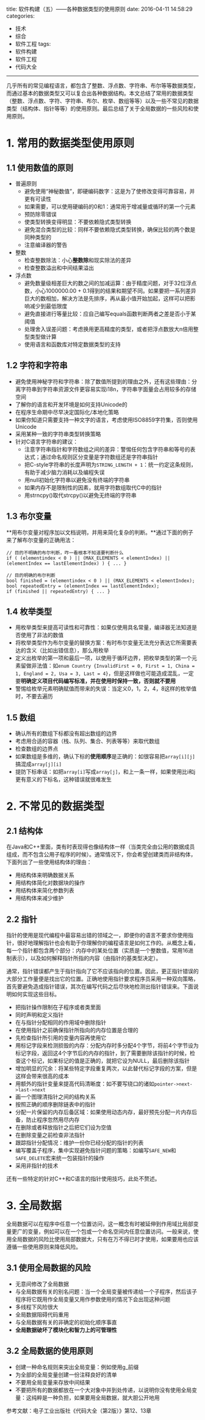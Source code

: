 title: 软件构建（五）——各种数据类型的使用原则
date: 2016-04-11 14:58:29
categories:
- 技术
- 综合
- 软件工程
tags:
- 软件构建
- 软件工程
- 代码大全
---
几乎所有的常见编程语言，都包含了整数、浮点数、字符串、布尔等等数据类型，而通过基本的数据类型又可以复合出各种数据结构。本文总结了常用的数据类型（整数、浮点数、字符、字符串、布尔、枚举、数组等等）以及一些不常见的数据类型（结构体、指针等等）的使用原则。最后总结了关于全局数据的一些风险和使用原则。

<!-- more -->

# 1. 常用的数据类型使用原则

## 1.1 使用数值的原则

* 普遍原则
    * 避免使用“神秘数值”，即硬编码数字：这是为了使修改变得可靠容易，并更有可读性
    * 如果需要，可以使用硬编码的0和1：通常用于增减量或循环的第一个元素
    * 预防除零错误
    * 使类型转换变得明显：不要依赖隐式类型转换
    * 避免混合类型的比较：同样不要依赖隐式类型转换，确保比较的两个数是同种类型的
    * 注意编译器的警告
* 整数
    * 检查整数除法：小心**整数除**和现实除法的差异
    * 检查整数溢出和中间结果溢出
* 浮点数
    * 避免数量级相差巨大的数之间的加减运算：由于精度问题，对于32位浮点数，小心1000000.00 + 0.1得到的结果和期望不同。如果要把一系列差异巨大的数相加，解决方法是先排序，再从最小值开始加起，这样可以把影响减少到最低限度
    * 避免直接进行等量比较：应自己编写equals函数判断两者之差是否小于某阈值
    * 处理舍入误差问题：考虑换用更高精度的类型，或者把浮点数放大n倍用整型类型做计算
    * 使用语言和函数库对特定数据类型的支持

## 1.2 字符和字符串

* 避免使用神秘字符和字符串：除了数值所提到的理由之外，还有这些理由：分离字符串到字符串资源文件更容易实现i18n，字符串字面量会占用较多的存储空间
* 了解你的语言和开发环境是如何支持Unicode的
* 在程序生命期中尽早决定国际化/本地化策略
* 如果你知道只需要支持一种文字的语言，考虑使用ISO8859字符集，否则使用Unicode
* 采用某种一致的字符串类型转换策略
* 针对C语言字符串的建议：
    * 注意字符串指针和字符数组之间的差异：警惕任何包含字符串和等号的表达式；通过命名规则区分变量是字符数组还是字符串指针
    * 把C-style字符串的长度声明为`STRING_LENGTH + 1`：统一约定这条规则，有助于减少脑力消耗以及编程失误
    * 用null初始化字符串以避免没有终端的字符串
    * 如果内存不是限制性的因素，就用字符数组取代C中的指针
    * 用strncpy()取代strcpy()以避免无终端的字符串

## 1.3 布尔变量

**用布尔变量对程序加以文档说明，并用来简化复杂的判断。**通过下面的例子来了解布尔变量的正确用法：

    // 目的不明确的布尔判断，咋一看根本不知道要判断什么
    if ( (elementindex < 0 ) || (MAX_ELEMENTS < elementIndex) || (elementIndex == lastElementIndex) ) { ... }

    // 目的明确的布尔判断
    bool finished = (elementindex < 0 ) || (MAX_ELEMENTS < elementIndex);
    bool repeatedEntry = (elementIndex == lastElementIndex);
    if (finished || repeatedEntry) { ... }

## 1.4 枚举类型

* 用枚举类型来提高可读性和可靠性：如果仅使用具名常量，编译器无法知道是否使用了非法的数值
* 将枚举类型作为布尔变量的替换方案：有时布尔变量无法充分表达它所需要表达的含义（比如出错信息），那么用枚举
* 定义出枚举的第一项和最后一项，以使用于循环边界，把枚举类型的第一个元素留做非法值：如`enum Country {InvalidFirst = 0, First = 1, China = 1, England = 2, Usa = 3, Last = 4}`，但是这样做也可能造成混乱，一定要**明确定义项目代码编写标准，并在使用时保持一致，否则就不要用**
* 警惕给枚举元素明确赋值而带来的失误：当定义0，1，2，4，8这样的枚举值时，不要去遍历

## 1.5 数组

* 确认所有的数组下标都没有超出数组的边界
* 考虑用合适的容器（栈、队列、集合、列表等等）来取代数组
* 检查数组的边界点
* 如果数组是多维的，确认下标的**使用顺序**是正确的：如很容易把`array[i][j]`搞混成`array[j][i]`
* 提防下标串话：如把`array[i]`写成`array[j]`，和上一条一样，如果使用比i和j更有意义的下标名，这种错误就很难发生

# 2. 不常见的数据类型

## 2.1 结构体

在Java和C++里面，类有时表现得也像结构体一样（当类完全由公用的数据成员组成，而不包含公用子程序的时候）。通常情况下，你会希望创建类而非结构体，下面列出了一些使用结构体的理由：

* 用结构体来明确数据关系
* 用结构体简化对数据块的操作
* 用结构体来简化参数列表
* 用结构体来减少维护

## 2.2 指针

指针的使用是现代编程中最容易出错的领域之一，即便你的语言不要求你使用指针，很好地理解指针也会有助于你理解你的编程语言是如何工作的。从概念上看，每一个指针都包含两个部分：内存中的某处位置（实质是一个整数值，常用16进制表示），以及如何解释指针所指的内容（由指针的基类型决定）。

通常，指针错误都产生于指针指向了它不应该指向的位置。因此，更正指针错误的大部分工作量便是找出它的位置。正确地使用指针要求程序员采用一种双向策略，首先要避免造成指针错误，其次在编写代码之后尽快地检测出指针错误来。下面说明如何实现这些目标。

* 把指针操作限制在子程序或者类里面
* 同时声明和定义指针
* 在与指针分配相同的作用域中删除指针
* 在使用指针之前确保指针所指向的内存位置是合理的
* 先检查指针所引用的变量内容再使用它
* 用标记字段来检测损毁的内存：分配内存时多分配4个字节，将前4个字节设为标记字段，返回这4个字节后的内存的指针，到了需要删除该指针的时候，检查这个标记，如果标记的值是正确的，就把它设为NULL，最后删除该指针
* 增加明显的冗余：将某些特定字段重复两次，以此替代标记字段的方案，但是这样会带来很高的成本
* 用额外的指针变量来提高代码清晰度：如不要写绕口的诸如`pointer->next->last->next`
* 画一个图理清指针之间的结构关系
* 按照正确的顺序删除链表中的指针
* 分配一片保留的内存后备区域：如果使用动态内存，最好预先分配一片内存后备，防止程序忽然用尽内存
* 在删除或者释放指针之后把它们设为空值
* 在删除变量之前检查非法指针
* 跟踪指针分配情况：维护一份你已经分配的指针的列表
* 编写覆盖子程序，集中实现避免指针问题的策略：如编写`SAFE_NEW`和`SAFE_DELETE`宏来统一包装指针的操作
* 采用非指针的技术

还有一些特定的针对C++和C语言的指针使用技巧，此处不赘述。

# 3. 全局数据

全局数据可以在程序中任意一个位置访问，这一概念有时被延伸到作用域比局部变量更广的变量，例如可以在一个包或一个命名空间内任意位置访问。一般来说，使用全局数据的风险比使用局部数据大，只有在万不得已时才使用，如果要用也应该遵循一些使用原则来降低风险。

## 3.1 使用全局数据的风险

* 无意间修改了全局数据
* 与全局数据有关的别名问题：当一个全局变量被传递给一个子程序，然后该子程序将它既用作全局变量又用作参数使用的情况下会出现这种问题
* 多线程下风险很大
* 全局数据阻碍代码重用
* 与全局数据有关的非确定的初始化顺序事直
* **全局数据破坏了模块化和智力上的可管理性**

## 3.2 全局数据的使用原则

* 创建一种命名规则来突出全局变量：例如使用g_前缀
* 为全部的全局变量创建一份注释良好的清单
* 不要用全局变量来存放中间结果
* 不要把所有的数据都放在一个大对象中并到处传递，以说明你没有使用全局变量：这纯粹是一种负担，如果要用全局数据，就大胆公开地用

参考文献：电子工业出版社《代码大全（第2版）》第12、13章

